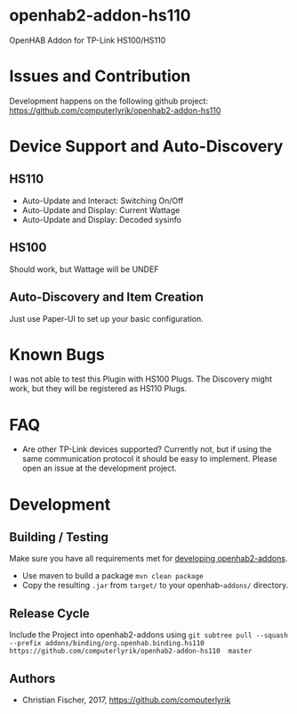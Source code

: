# openhab2-addon-hs110
OpenHAB Addon for TP-Link HS100/HS110


# Issues and Contribution
Development happens on the following github project:
https://github.com/computerlyrik/openhab2-addon-hs110

# Device Support and Auto-Discovery

## HS110 
- Auto-Update and Interact: Switching On/Off
- Auto-Update and Display: Current Wattage
- Auto-Update and Display: Decoded sysinfo

## HS100 
Should work, but Wattage will be UNDEF

## Auto-Discovery and Item Creation
Just use Paper-UI to set up your basic configuration.


# Known Bugs
I was not able to test this Plugin with HS100 Plugs.
The Discovery might work, but they will be registered as HS110 Plugs.

# FAQ

- Are other TP-Link devices supported?
Currently not, but if using the same communication protocol it should be easy to implement. Please open an issue at the development project.

# Development

## Building / Testing

Make sure you have all requirements met for [developing openhab2-addons](http://docs.openhab.org/developers/development/bindings.html).

* Use maven to build a package  `mvn clean package`
* Copy the resulting `.jar` from `target/` to your openhab-`addons/` directory.

## Release Cycle

Include the Project into openhab2-addons using
`git subtree pull --squash --prefix addons/binding/org.openhab.binding.hs110 https://github.com/computerlyrik/openhab2-addon-hs110  master` 

## Authors

 * Christian Fischer, 2017, https://github.com/computerlyrik
